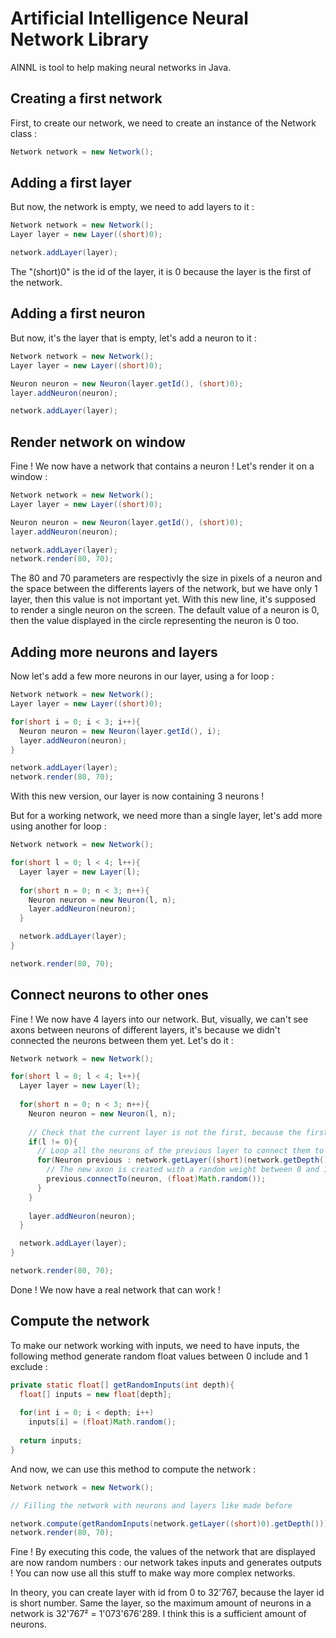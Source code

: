 # Artificial Intelligence Neural Network Library
AINNL is tool to help making neural networks in Java.

## Creating a first network ##
First, to create our network, we need to create an instance of the Network class :
```java
Network network = new Network();
```

## Adding a first layer ##
But now, the network is empty, we need to add layers to it :
```java
Network network = new Network();
Layer layer = new Layer((short)0);

network.addLayer(layer);
```
The "(short)0" is the id of the layer, it is 0 because the layer is the first of the network.

## Adding a first neuron ##
But now, it's the layer that is empty, let's add a neuron to it :
```java
Network network = new Network();
Layer layer = new Layer((short)0);

Neuron neuron = new Neuron(layer.getId(), (short)0);
layer.addNeuron(neuron);

network.addLayer(layer);
```

## Render network on window ##
Fine ! We now have a network that contains a neuron ! Let's render it on a window :
```java
Network network = new Network();
Layer layer = new Layer((short)0);

Neuron neuron = new Neuron(layer.getId(), (short)0);
layer.addNeuron(neuron);

network.addLayer(layer);
network.render(80, 70);
```
The 80 and 70 parameters are respectivly the size in pixels of a neuron and the space between the differents layers of the network, but we have only 1 layer, then this value is not important yet.
With this new line, it's supposed to render a single neuron on the screen. The default value of a neuron is 0, then the value displayed in the circle representing the neuron is 0 too.

## Adding more neurons and layers ##
Now let's add a few more neurons in our layer, using a for loop :
```java
Network network = new Network();
Layer layer = new Layer((short)0);

for(short i = 0; i < 3; i++){
  Neuron neuron = new Neuron(layer.getId(), i);
  layer.addNeuron(neuron);
}

network.addLayer(layer);
network.render(80, 70);
```
With this new version, our layer is now containing 3 neurons !

But for a working network, we need more than a single layer, let's add more using another for loop :
```java
Network network = new Network();

for(short l = 0; l < 4; l++){
  Layer layer = new Layer(l);
  
  for(short n = 0; n < 3; n++){
    Neuron neuron = new Neuron(l, n);
    layer.addNeuron(neuron);
  }

  network.addLayer(layer);
}

network.render(80, 70);
```

## Connect neurons to other ones ##
Fine ! We now have 4 layers into our network. But, visually, we can't see axons between neurons of different layers, it's because we didn't connected the neurons between them yet. Let's do it :
```java
Network network = new Network();

for(short l = 0; l < 4; l++){
  Layer layer = new Layer(l);
  
  for(short n = 0; n < 3; n++){
    Neuron neuron = new Neuron(l, n);
    
    // Check that the current layer is not the first, because the first layer do not have input axons
    if(l != 0){
      // Loop all the neurons of the previous layer to connect them to our new neuron
      for(Neuron previous : network.getLayer((short)(network.getDepth()-1)).getNeurons()){
        // The new axon is created with a random weight between 0 and 1
        previous.connectTo(neuron, (float)Math.random());
      }
    }
    
    layer.addNeuron(neuron);
  }

  network.addLayer(layer);
}

network.render(80, 70);
```
Done ! We now have a real network that can work !

## Compute the network ##
To make our network working with inputs, we need to have inputs, the following method generate random float values between 0 include and 1 exclude :
```java
private static float[] getRandomInputs(int depth){
  float[] inputs = new float[depth];
  
  for(int i = 0; i < depth; i++)
    inputs[i] = (float)Math.random();
  
  return inputs;
}
```
And now, we can use this method to compute the network :
```java
Network network = new Network();

// Filling the network with neurons and layers like made before

network.compute(getRandomInputs(network.getLayer((short)0).getDepth()));
network.render(80, 70);
```
Fine ! By executing this code, the values of the network that are displayed are now random numbers : our network takes inputs and generates outputs ! You can now use all this stuff to make way more complex networks.


In theory, you can create layer with id from 0 to 32'767, because the layer id is short number.
Same the layer, so the maximum amount of neurons in a network is 32'767² = 1'073'676'289.
I think this is a sufficient amount of neurons.